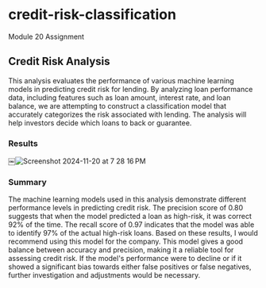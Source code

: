 # credit-risk-classification
Module 20 Assignment

## Credit Risk Analysis
This analysis evaluates the performance of various machine learning models in predicting credit risk for lending. By analyzing loan performance data, including features such as loan amount, interest rate, and loan balance, we are attempting to construct a classification model that accurately categorizes the risk associated with lending. The analysis will help investors decide which loans to back or guarantee.

### Results
￼![Screenshot 2024-11-20 at 7 28 16 PM](https://github.com/user-attachments/assets/73757172-dd2c-44b5-9972-7fc71d30027c)


### Summary
The machine learning models used in this analysis demonstrate different performance levels in predicting credit risk. The precision score of 0.80 suggests that when the model predicted a loan as high-risk, it was correct 92% of the time. The recall score of 0.97 indicates that the model was able to identify 97% of the actual high-risk loans.
Based on these results, I would recommend using this model for the company. This model gives a good balance between accuracy and precision, making it a reliable tool for assessing credit risk. If the model's performance were to decline or if it showed a significant bias towards either false positives or false negatives, further investigation and adjustments would be necessary.
